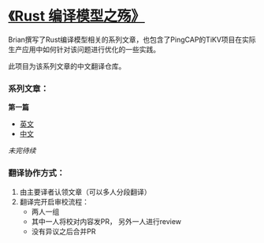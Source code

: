 # [《Rust 编译模型之殇》](https://pingcap.com/blog/rust-compilation-model-calamity/)

Brian撰写了Rust编译模型相关的系列文章，也包含了PingCAP的TiKV项目在实际生产应用中如何针对该问题进行优化的一些实践。

此项目为该系列文章的中文翻译仓库。

### 系列文章：

**第一篇**

- [英文](./posts/en/20200130.md)
- [中文](./posts/zh/20200130.md)

*未完待续*


### 翻译协作方式：

1. 由主要译者认领文章（可以多人分段翻译）
2. 翻译完开启审校流程：
    - 两人一组
    - 其中一人将校对内容发PR， 另外一人进行review
    - 没有异议之后合并PR
